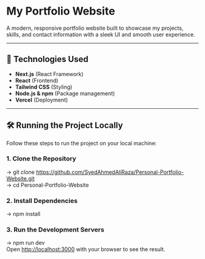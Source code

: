 # My Portfolio Website

A modern, responsive portfolio website built to showcase my projects, skills, and contact information with a sleek UI and smooth user experience.

---

## 🚀 Technologies Used
- **Next.js** (React Framework)
- **React** (Frontend)
- **Tailwind CSS** (Styling)
- **Node.js & npm** (Package management)
- **Vercel** (Deployment)

---

## 🛠️ Running the Project Locally

Follow these steps to run the project on your local machine:

### **1. Clone the Repository**

-> git clone https://github.com/SyedAhmedAliRaza/Personal-Portfolio-Website.git <br>
-> cd Personal-Portfolio-Website

### **2. Install Dependencies**
-> npm install

### **3. Run the Development Servers**
-> npm run dev<br>
Open [http://localhost:3000](http://localhost:3000) with your browser to see the result.



